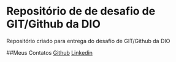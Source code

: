 # Repositório de  de desafio de GIT/Github da DIO
Repositório criado para entrega do desafio de GIT/Github da DIO

##Meus Contatos
[Github](https://github.com/Erison-Alexandre)
[Linkedin](https://www.linkedin.com/in/erison-alexandre-b221ba31/)
